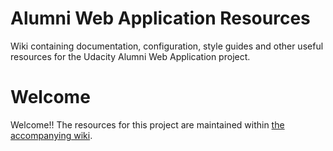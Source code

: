 # Alumni Web Application Resources
Wiki containing documentation, configuration, style guides and other useful resources for the Udacity Alumni Web Application project.

# Welcome
Welcome!! The resources for this project are maintained within [the accompanying wiki](https://github.com/udacityalumni/resources/wiki).
